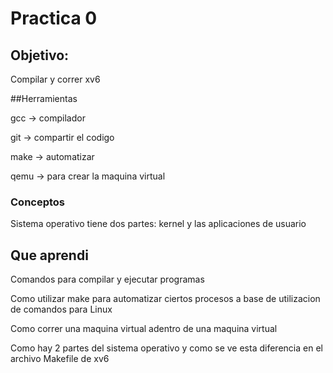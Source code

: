 # Practica 0 
## Objetivo:
Compilar y correr xv6

##Herramientas

gcc -> compilador

git -> compartir el codigo

make -> automatizar

qemu -> para crear la maquina virtual


### Conceptos
Sistema operativo tiene dos partes: kernel y las aplicaciones de usuario

## Que aprendi
Comandos para compilar y ejecutar programas

Como utilizar make para automatizar ciertos procesos a base de utilizacion de comandos para Linux

Como correr una maquina virtual adentro de una maquina virtual

Como hay 2 partes del sistema operativo y como se ve esta diferencia en el archivo Makefile de xv6
